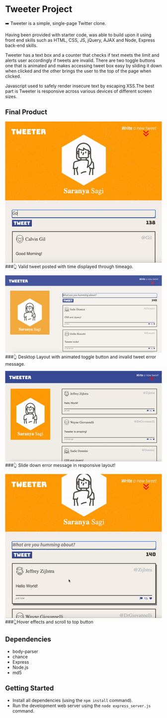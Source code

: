 # Tweeter Project

➡️ Tweeter is a simple, single-page Twitter clone.

Having been provided with starter code, was able to build upon it using front end skills such as HTML, CSS, JS, jQuery, AJAX and Node, Express back-end skills. 

Tweeter has a text box and a counter that checks if text meets the limit and alerts user accordingly if tweets are invalid. There are two toggle buttons one that is animated and makes accessing tweet box easy by sliding it down when clicked and the other brings the user to the top of the page when clicked. 

Javascript used to safely render insecure text by escaping XSS.The best part is Tweeter is responsive across various devices of different screen sizes.


## Final Product

![Normal Tweet in responsive layout](https://github.com/SaranyaSagi/tweeter/blob/master/docs/ezgif.com-gif-maker.gif?raw=true)
###👆 Valid tweet posted with time displayed through timeago.

!["Desktop layout screenshot"](https://github.com/SaranyaSagi/tweeter/blob/master/docs/Desktop_fit.png?raw=true)
###👆 Desktop Layout with animated toggle button and invalid tweet error message.

![Error message](https://github.com/SaranyaSagi/tweeter/blob/master/docs/error.gif?raw=true)
###👆 Slide down error message in responsive layout!

![Toggle button and scroll to top button](https://github.com/SaranyaSagi/tweeter/blob/master/docs/ezgif.com-gif-maker%20(2).gif?raw=true)
###👆Hover effects and scroll to top button

## Dependencies

- body-parser
- chance
- Express
- Node.js
- md5


## Getting Started

- Install all dependencies (using the `npm install` command).
- Run the development web server using the `node express_server.js` command.